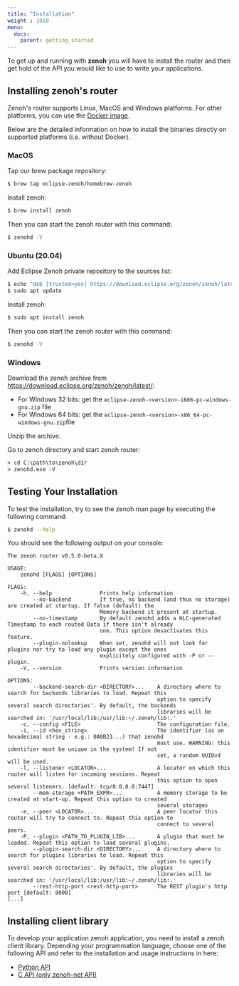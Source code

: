 ```yaml
---
title: "Installation"
weight : 1010
menu:
  docs:
    parent: getting_started
---
```


To get up and running with <b>zenoh</b> you will have to install the router and then get hold of the API you would like to use to write your applications. 

## Installing zenoh's router
Zenoh's router supports Linux, MacOS and Windows platforms.
For other platforms, you can use the [Docker image](../quick-test#run-zenoh-in-docker).

Below are the detailed information on how to install the binaries directly on supported platforms (i.e. without Docker).

### MacOS
Tap our brew package repository:

```bash
$ brew tap eclipse-zenoh/homebrew-zenoh
```    

Install zenoh:

```bash
$ brew install zenoh
```

Then you can start the zenoh router with this command:
```bash
$ zenohd -V
```

### Ubuntu (20.04)

Add Eclipse Zenoh private repository to the sources list:

```bash
$ echo "deb [trusted=yes] https://download.eclipse.org/zenoh/zenoh/latest/ /" | sudo tee -a /etc/apt/sources.list > /dev/null
$ sudo apt update
```

Install zenoh:

```bash
$ sudo apt install zenoh 
```
 
Then you can start the zenoh router with this command:

```bash
$ zenohd -V
```

### Windows

Download the zenoh archive from https://download.eclipse.org/zenoh/zenoh/latest/:
- For Windows 32 bits: get the `eclipse-zenoh-<version>-i686-pc-windows-gnu.zip` file
- For Windows 64 bits: get the `eclipse-zenoh-<version>-x86_64-pc-windows-gnu.zip`file

Unzip the archive.

Go to zenoh directory and start zenoh router:

```cmd
> cd C:\path\to\zenoh\dir
> zenohd.exe -V
```

## Testing Your Installation
To test the installation, try to see the zenoh man page by executing the following command:

```bash
$ zenohd --help
```
You should see the following output on your console:

```text
The zenoh router v0.5.0-beta.X

USAGE:
    zenohd [FLAGS] [OPTIONS]

FLAGS:
    -h, --help               Prints help information
        --no-backend         If true, no backend (and thus no storage) are created at startup. If false (default) the
                             Memory backend it present at startup.
        --no-timestamp       By default zenohd adds a HLC-generated Timestamp to each routed Data if there isn't already
                             one. This option desactivates this feature.
        --plugin-nolookup    When set, zenohd will not look for plugins nor try to load any plugin except the ones
                             explicitely configured with -P or --plugin.
    -V, --version            Prints version information

OPTIONS:
        --backend-search-dir <DIRECTORY>...    A directory where to search for backends libraries to load. Repeat this
                                               option to specify several search directories'. By default, the backends
                                               libraries will be searched in: '/usr/local/lib:/usr/lib:~/.zenoh/lib:.'
    -c, --config <FILE>                        The configuration file.
    -i, --id <hex_string>                      The identifier (as an hexadecimal string - e.g.: 0A0B23...) that zenohd
                                               must use. WARNING: this identifier must be unique in the system! If not
                                               set, a random UUIDv4 will be used.
    -l, --listener <LOCATOR>...                A locator on which this router will listen for incoming sessions. Repeat
                                               this option to open several listeners. [default: tcp/0.0.0.0:7447]
        --mem-storage <PATH_EXPR>...           A memory storage to be created at start-up. Repeat this option to created
                                               several storages
    -e, --peer <LOCATOR>...                    A peer locator this router will try to connect to. Repeat this option to
                                               connect to several peers.
    -P, --plugin <PATH_TO_PLUGIN_LIB>...       A plugin that must be loaded. Repeat this option to load several plugins.
        --plugin-search-dir <DIRECTORY>...     A directory where to search for plugins libraries to load. Repeat this
                                               option to specify several search directories'. By default, the plugins
                                               libraries will be searched in: '/usr/local/lib:/usr/lib:~/.zenoh/lib:.'
        --rest-http-port <rest-http-port>      The REST plugin's http port [default: 8000]
[...]
```

## Installing client library
To develop your application zenoh application, you need to install a zenoh client library.
Depending your programmation language, choose one of the following API and refer to the installation and usage instructions in here:

- [Python API](https://github.com/eclipse-zenoh/zenoh-python)
- [C API (only zenoh-net API)](https://github.com/eclipse-zenoh/zenoh-c)
